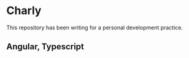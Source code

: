 # Charly

This repository has been writing for a personal development practice.

## Angular, Typescript

